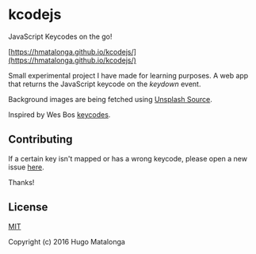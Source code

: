 # kcodejs

JavaScript Keycodes on the go!

[https://hmatalonga.github.io/kcodejs/](https://hmatalonga.github.io/kcodejs/)

Small experimental project I have made for learning purposes. A web app that returns the JavaScript keycode on the _keydown_ event.

Background images are being fetched using [Unsplash Source](https://source.unsplash.com/).

Inspired by Wes Bos [keycodes](http://keycode.info/).

## Contributing

If a certain key isn't mapped or has a wrong keycode, please open a new issue [here](https://github.com/hmatalonga/kcodejs/issues).

Thanks!

## License

[MIT](LICENSE)

Copyright (c) 2016 Hugo Matalonga
